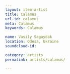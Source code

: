 ```yaml
---
layout: item-artist
title: Calamus
url-id: calamus
meta: Calamus
keywords: Calamus

name: Vasily Sagaydak
location: Odesa, Ukraine
soundcloud-id: 

category: artists
permalink: artists/calamus/

---
```



